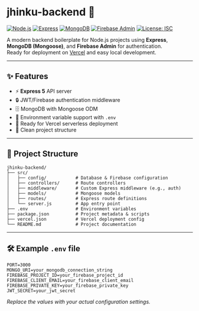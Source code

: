 # jhinku-backend 🚀

[![Node.js](https://img.shields.io/badge/Node.js-18.x-green?logo=node.js)](https://nodejs.org/)
[![Express](https://img.shields.io/badge/Express.js-5.x-black?logo=express)](https://expressjs.com/)
[![MongoDB](https://img.shields.io/badge/MongoDB-6.x-brightgreen?logo=mongodb)](https://www.mongodb.com/)
[![Firebase Admin](https://img.shields.io/badge/Firebase_Admin-13.x-yellow?logo=firebase)](https://firebase.google.com/)
[![License: ISC](https://img.shields.io/badge/License-ISC-blue.svg)](LICENSE)

A modern backend boilerplate for Node.js projects using **Express**, **MongoDB (Mongoose)**, and **Firebase Admin** for authentication.  
Ready for deployment on [Vercel](https://vercel.com/) and easy local development.

---

## ✨ Features

- ⚡ **Express 5** API server
- 🔒 JWT/Firebase authentication middleware
- 🗄️ MongoDB with Mongoose ODM
- 🌱 Environment variable support with `.env`
- 🚀 Ready for Vercel serverless deployment
- 📁 Clean project structure

---

## 📂 Project Structure

```
jhinku-backend/
├── src/
│   ├── config/           # Database & Firebase configuration
│   ├── controllers/      # Route controllers
│   ├── middleware/       # Custom Express middleware (e.g., auth)
│   ├── models/           # Mongoose models
│   ├── routes/           # Express route definitions
│   └── server.js         # App entry point
├── .env                  # Environment variables
├── package.json          # Project metadata & scripts
├── vercel.json           # Vercel deployment config
└── README.md             # Project documentation
```

---

## 🛠️ Example `.env` file

```env
PORT=3000
MONGO_URI=your_mongodb_connection_string
FIREBASE_PROJECT_ID=your_firebase_project_id
FIREBASE_CLIENT_EMAIL=your_firebase_client_email
FIREBASE_PRIVATE_KEY=your_firebase_private_key
JWT_SECRET=your_jwt_secret
```
*Replace the values with your actual configuration settings.*
